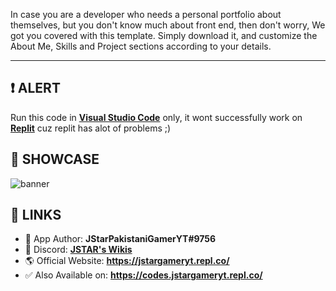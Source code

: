 In case you are a developer who needs a personal portfolio about themselves, but you don't know much about front end, then don't worry, We got you covered with this template.
Simply download it, and customize the About Me, Skills and Project sections according to your details.
<hr>

## ❗ ALERT
Run this code in <b>[Visual Studio Code](https://code.visualstudio.com/)</b> only, it wont successfully work on <b>[Replit](https://replit.com/)</b> cuz replit has alot of problems ;)

## 🤯 SHOWCASE
<img src="https://media.discordapp.net/attachments/805715083598495754/992484138328277062/personal-portfolio-template.jpg?width=251&height=512" alt="banner">

## 🔗 LINKS
- 💪 App Author: **JStarPakistaniGamerYT#9756**
- 💬 Discord: <b>[JSTAR's Wikis](https://jstargameryt.repl.co/discord)</b>
- 🌎 Official Website: <b>https://jstargameryt.repl.co/</b>
- ✅ Also Available on: <b>https://codes.jstargameryt.repl.co/</b>

